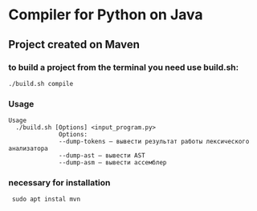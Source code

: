 # Compiler for Python on Java
## Project created on Maven

### to build a project from the terminal you need use build.sh:
```
./build.sh compile
```
### Usage
```
Usage
  ./build.sh [Options] <input_program.py>
              Options:
              --dump-tokens — вывести результат работы лексического анализатора
              --dump-ast — вывести AST
              --dump-asm — вывести ассемблер
```
### necessary for installation
``` sudo apt instal mvn```
